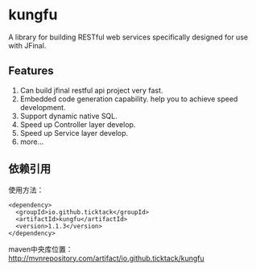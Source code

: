 # kungfu #
A library for building RESTful web services specifically designed for use with JFinal.
## Features
1. Can build jfinal restful api project very fast.
2. Embedded code generation capability. help you to achieve speed development.
3. Support dynamic native SQL.
4. Speed up Controller layer develop.
5. Speed up Service layer develop.
6. more...


## 依赖引用
使用方法：
```
<dependency>
  <groupId>io.github.ticktack</groupId>
  <artifactId>kungfu</artifactId>
  <version>1.1.3</version>
</dependency>

```
 
maven中央库位置：
http://mvnrepository.com/artifact/io.github.ticktack/kungfu
